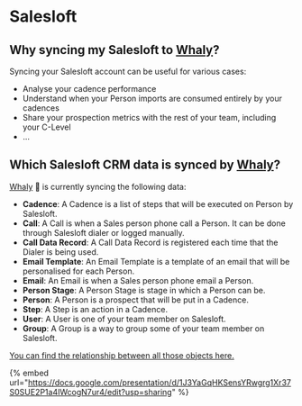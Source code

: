 # Salesloft

## **Why syncing my Salesloft to** [**Whaly**](https://whaly.io)**?**

Syncing your Salesloft account can be useful for various cases:

* Analyse your cadence performance
* Understand when your Person imports are consumed entirely by your cadences
* Share your prospection metrics with the rest of your team, including your C-Level
* ...

## Which Salesloft CRM data is synced by [Whaly](https://whaly.io)?

[Whaly](https://whaly.io) 🐳 is currently syncing the following data:

* **Cadence**: A Cadence is a list of steps that will be executed on Person by Salesloft.
* **Call**: A Call is when a Sales person phone call a Person. It can be done through Salesloft dialer or logged manually.
* **Call Data Record**: A Call Data Record is registered each time that the Dialer is being used.
* **Email Template**: An Email Template is a template of an email that will be personalised for each Person.
* **Email**: An Email is when a Sales person phone email a Person.
* **Person Stage**: A Person Stage is stage in which a Person can be.
* **Person**: A Person is a prospect that will be put in a Cadence.
* **Step**: A Step is an action in a Cadence.
* **User**: A User is one of your team member on Salesloft.
* **Group**: A Group is a way to group some of your team member on Salesloft.

[You can find the relationship between all those objects here.](https://docs.google.com/presentation/d/1J3YaGqHKSensYRwgrg1Xr37S0SUE2P1a4IWcogN7ur4/edit?usp=sharing)

{% embed url="https://docs.google.com/presentation/d/1J3YaGqHKSensYRwgrg1Xr37S0SUE2P1a4IWcogN7ur4/edit?usp=sharing" %}

